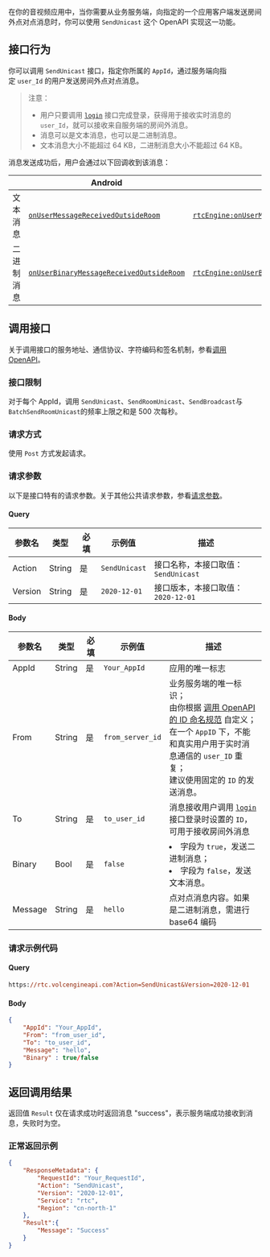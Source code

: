 在你的音视频应用中，当你需要从业务服务端，向指定的一个应用客户端发送房间外点对点消息时，你可以使用 `SendUnicast` 这个 OpenAPI 实现这一功能。

## 接口行为

你可以调用 `SendUnicast` 接口，指定你所属的 `AppId`，通过服务端向指定 `user_Id` 的用户发送房间外点对点消息。

> 注意：
> * 用户只要调用 [`login`](70080.md#login) 接口完成登录，获得用于接收实时消息的 `user_Id`，就可以接收来自服务端的房间外消息。
> * 消息可以是文本消息，也可以是二进制消息。
> * 文本消息大小不能超过 64 KB，二进制消息大小不能超过 64 KB。

消息发送成功后，用户会通过以下回调收到该消息：

| | Android | iOS | Windows |
| --- | --- | --- | --- |
| 文本消息 | [`onUserMessageReceivedOutsideRoom`](70081#onusermessagereceivedoutsideroom) | [`rtcEngine:onUserMessageReceivedOutsideRoom:message`](70087#rtcengine-onusermessagereceivedoutsideroom-message) | [`OnUserMessageReceivedOutsideRoom`](70096.md#onusermessagereceivedoutsideroom) |
| 二进制消息 | [`onUserBinaryMessageReceivedOutsideRoom`](70081#onuserbinarymessagereceivedoutsideroom) | [`rtcEngine:onUserBinaryMessageReceivedOutsideRoom:message`](70087#rtcengine-onuserbinarymessagereceivedoutsideroom-message) | [`OnUserBinaryMessageReceivedOutsideRoom`](70096.md#onuserbinarymessagereceivedoutsideroom) |


## 调用接口

关于调用接口的服务地址、通信协议、字符编码和签名机制，参看[调用 OpenAPI](69828)。
### 接口限制

对于每个 AppId，调用 `SendUnicast`、`SendRoomUnicast`、`SendBroadcast`与`BatchSendRoomUnicast`的频率上限之和是 500 次每秒。
### 请求方式

使用 `Post` 方式发起请求。

### 请求参数

以下是接口特有的请求参数。关于其他公共请求参数，参看[请求参数](69828.md#requestparameters)。

#### Query

| 参数名 | 类型 | 必填 | 示例值 | 描述 |
| --- | --- | --- | --- | --- |
| Action | String | 是 | `SendUnicast` |接口名称，本接口取值：`SendUnicast` |
| Version | String | 是 | `2020-12-01` | 接口版本，本接口取值：`2020-12-01` |


#### Body

| 参数名 | 类型 | 必填 | 示例值 | 描述 |
| --- | --- | --- | --- | --- |
| AppId | String | 是 | `Your_AppId` | 应用的唯一标志  |
| From | String | 是 | `from_server_id`<br> | 业务服务端的唯一标识；<br>由你根据 [调用 OpenAPI 的 ID 命名规范](69828.md#taskid) 自定义；<br>在一个 `AppID` 下，不能和真实用户用于实时消息通信的 `user_ID` 重复；<br>建议使用固定的 `ID` 的发送消息。 |
| To | String | 是 | `to_user_id` | 消息接收用户调用 [`login`](70080.md#login) 接口登录时设置的 `ID`，可用于接收房间外消息 |
| Binary | Bool | 是 | `false` | <li>字段为 `true`，发送二进制消息；</li><li>字段为 `false`，发送文本消息。</li> |
| Message | String | 是 | `hello` | 点对点消息内容。如果是二进制消息，需进行 base64 编码 |


### 请求示例代码

#### Query

```postscript
https://rtc.volcengineapi.com?Action=SendUnicast&Version=2020-12-01
```

#### Body

```json
{
    "AppId": "Your_AppId",
    "From": "from_user_id",
    "To": "to_user_id",
    "Message": "hello",
    "Binary" : true/false
}
```

## 返回调用结果

返回值 `Result` 仅在请求成功时返回消息 "success"，表示服务端成功接收到消息，失败时为空。

### 正常返回示例

```json
{
    "ResponseMetadata": {
        "RequestId": "Your_RequestId",
        "Action": "SendUnicast",
        "Version": "2020-12-01",
        "Service": "rtc",
        "Region": "cn-north-1"
    },
    "Result":{
        "Message": "Success"
    }
}
```